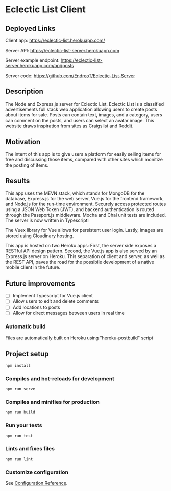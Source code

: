 # Eclectic List Client

## Deployed Links
Client app: https://eclectic-list.herokuapp.com/

Server API: https://eclectic-list-server.herokuapp.com

Server example endpoint: https://eclectic-list-server.herokuapp.com/api/posts

Server code: https://github.com/EndreoT/Eclectic-List-Server

## Description
The Node and Express.js server for Eclectic List. Eclectic List is a classified advertisements full stack web application allowing users to create posts about items for sale. Posts can contain text, images, and a category, users can comment on the posts, and users can select an avatar image. This website draws inspiration from sites as Craigslist and Reddit. 

## Motivation
The intent of this app is to give users a platform for easily selling items for free and discussing those items, compared with other sites which monitize the posting of items.

## Results 
This app uses the MEVN stack, which stands for MongoDB for the database, Express.js for the web server, Vue.js for the frontend framework, and Node.js for the run-time environment. Securely access protected routes using a JSON Web Token (JWT), and backend authentication is routed through the Passport.js middleware. Mocha and Chai unit tests are included. The server is now written in Typescript!

The Vuex library for Vue allows for persistent user login. Lastly, images are stored using Cloudinary hosting. 

This app is hosted on two Heroku apps: First, the server side exposes a RESTful API design pattern. Second, the Vue.js app is also served by an Express.js server on Heroku. This separation of client and server, as well as the REST API, paves the road for the possibile development of a native mobile client in the future.

## Future improvements
- [ ] Implement Typescript for Vue.js client 
- [ ] Allow users to edit and delete comments
- [ ] Add locations to posts
- [ ] Allow for direct messages between users in real time

### Automatic build
Files are automatically built on Heroku using "heroku-postbuild" script

## Project setup
```
npm install
```

### Compiles and hot-reloads for development
```
npm run serve
```

### Compiles and minifies for production
```
npm run build
```

### Run your tests
```
npm run test
```

### Lints and fixes files
```
npm run lint
```

### Customize configuration
See [Configuration Reference](https://cli.vuejs.org/config/).
